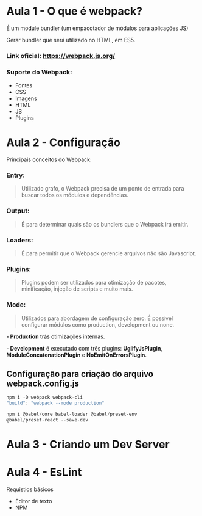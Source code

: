 # Aula 1 - O que é webpack?

É um module bundler (um empacotador de módulos para aplicações JS)

Gerar bundler que será utilizado no HTML, em ES5.

### Link oficial: https://webpack.js.org/

### Suporte do Webpack:

- Fontes
- CSS
- Imagens
- HTML
- JS
- Plugins

# Aula 2 - Configuração

Principais conceitos do Webpack:

### Entry:
> Utilizado grafo, o Webpack precisa de um ponto de entrada para buscar todos os módulos e dependências.

### Output:
> É para determinar quais são os bundlers que o Webpack irá emitir.

### Loaders:
> É para permitir que o Webpack gerencie arquivos não são Javascript.

### Plugins:
> Plugins podem ser utilizados para otimização de pacotes, minificação, injeção de scripts e muito mais.

### Mode:
> Utilizados para abordagem de configuração zero. É possível configurar módulos como production, development ou none.

**- Production** trás otimizações internas.

**- Development** é executado com três plugins: **UglifyJsPlugin**, **ModuleConcatenationPlugin** e **NoEmitOnErrorsPlugin**.

## Configuração para criação do arquivo webpack.config.js
```js
npm i -D webpack webpack-cli
"build": "webpack --mode production"

npm i @babel/core babel-loader @babel/preset-env
@babel/preset-react --save-dev
```
# Aula 3 - Criando um Dev Server
# Aula 4 - EsLint

Requistios básicos

- Editor de texto
- NPM
